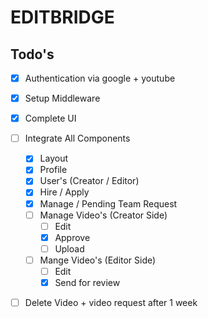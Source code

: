 # EDITBRIDGE

## Todo's

- [x] Authentication via google + youtube
- [x] Setup Middleware
- [x] Complete UI
- [ ] Integrate All Components
  - [x] Layout
  - [x] Profile
  - [x] User's (Creator / Editor)
  - [x] Hire / Apply 
  - [x] Manage / Pending Team Request
  - [ ] Manage Video's (Creator Side)
      - [ ] Edit
      - [x] Approve
      - [ ] Upload
  - [ ] Mange Video's (Editor Side)
      - [ ] Edit
      - [x] Send for review
- [ ] Delete Video + video request after 1 week
  
        
